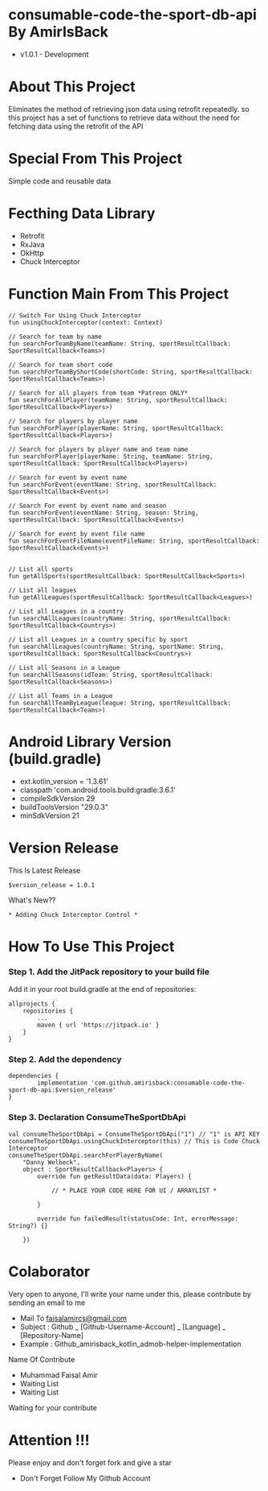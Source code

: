# consumable-code-the-sport-db-api By AmirIsBack
- v1.0.1 - Development

# About This Project
Eliminates the method of retrieving json data using retrofit repeatedly. so this project has a set of functions to retrieve data without the need for fetching data using the retrofit of the API

# Special From This Project
Simple code and reusable data

# Fecthing Data Library
- Retrofit
- RxJava
- OkHttp
- Chuck Interceptor

# Function Main From This Project

    // Switch For Using Chuck Interceptor
    fun usingChuckInterceptor(context: Context)

    // Search for team by name
    fun searchForTeamByName(teamName: String, sportResultCallback: SportResultCallback<Teams>)

    // Search for team short code
    fun searchForTeamByShortCode(shortCode: String, sportResultCallback: SportResultCallback<Teams>)

    // Search for all players from team *Patreon ONLY*
    fun searchForAllPlayer(teamName: String, sportResultCallback: SportResultCallback<Players>)

    // Search for players by player name
    fun searchForPlayer(playerName: String, sportResultCallback: SportResultCallback<Players>)

    // Search for players by player name and team name
    fun searchForPlayer(playerName: String, teamName: String, sportResultCallback: SportResultCallback<Players>)

    // Search for event by event name
    fun searchForEvent(eventName: String, sportResultCallback: SportResultCallback<Events>)

    // Search For event by event name and season
    fun searchForEvent(eventName: String, season: String, sportResultCallback: SportResultCallback<Events>)

    // Search for event by event file name
    fun searchForEventFileName(eventFileName: String, sportResultCallback: SportResultCallback<Events>)


    // List all sports
    fun getAllSports(sportResultCallback: SportResultCallback<Sports>)

    // List all leagues
    fun getAllLeagues(sportResultCallback: SportResultCallback<Leagues>)

    // List all Leagues in a country
    fun searchAllLeagues(countryName: String, sportResultCallback: SportResultCallback<Countrys>)

    // List all Leagues in a country specific by sport
    fun searchAllLeagues(countryName: String, sportName: String, sportResultCallback: SportResultCallback<Countrys>)

    // List all Seasons in a League
    fun searchAllSeasons(idTeam: String, sportResultCallback: SportResultCallback<Seasons>)

    // List all Teams in a League
    fun searchAllTeamByLeague(league: String, sportResultCallback: SportResultCallback<Teams>)

# Android Library Version (build.gradle)
- ext.kotlin_version = '1.3.61'
- classpath 'com.android.tools.build:gradle:3.6.1'
- compileSdkVersion 29
- buildToolsVersion "29.0.3"
- minSdkVersion 21

# Version Release
This Is Latest Release

    $version_release = 1.0.1

What's New??

    * Adding Chuck Interceptor Control *

# How To Use This Project
<h3>Step 1. Add the JitPack repository to your build file</h3>

Add it in your root build.gradle at the end of repositories:

	allprojects {
		repositories {
			...
			maven { url 'https://jitpack.io' }
		}
	}
  
  
<h3>Step 2. Add the dependency</h3>

	dependencies {
            implementation 'com.github.amirisback:consumable-code-the-sport-db-api:$version_release'
	}
	
<h3>Step 3. Declaration ConsumeTheSportDbApi</h3>

	val consumeTheSportDbApi = ConsumeTheSportDbApi("1") // "1" is API KEY
	consumeTheSportDbApi.usingChuckInterceptor(this) // This is Code Chuck Interceptor
    consumeTheSportDbApi.searchForPlayerByName(
        "Danny Welbeck",
        object : SportResultCallback<Players> {
            override fun getResultData(data: Players) {
                
                // * PLACE YOUR CODE HERE FOR UI / ARRAYLIST *

            }

            override fun failedResult(statusCode: Int, errorMessage: String?) {}

        })
	

# Colaborator
Very open to anyone, I'll write your name under this, please contribute by sending an email to me

- Mail To faisalamircs@gmail.com
- Subject : Github _ [Github-Username-Account] _ [Language] _ [Repository-Name]
- Example : Github_amirisback_kotlin_admob-helper-implementation

Name Of Contribute
- Muhammad Faisal Amir
- Waiting List
- Waiting List

Waiting for your contribute

# Attention !!!
Please enjoy and don't forget fork and give a star
- Don't Forget Follow My Github Account